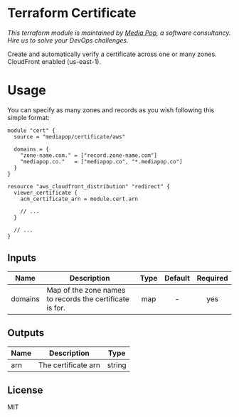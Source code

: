 # Terraform Certificate

*This terraform module is maintained by [Media Pop](https://www.mediapop.co), a software consultancy. Hire us to solve your DevOps challenges.*

Create and automatically verify a certificate across one or many zones. CloudFront enabled (us-east-1).

# Usage

You can specify as many zones and records as you wish following this simple format:

```hcl
module "cert" {
  source = "mediapop/certificate/aws"

  domains = {
    "zone-name.com." = ["record.zone-name.com"]
    "mediapop.co."   = ["mediapop.co", "*.mediapop.co"]
  }
}

resource "aws_cloudfront_distribution" "redirect" {
  viewer_certificate {
    acm_certificate_arn = module.cert.arn

    // ...
  }

  // ...
}
```

## Inputs

| Name | Description | Type | Default | Required |
|------|-------------|:----:|:-----:|:-----:|
| domains | Map of the zone names to records the certificate is for. | map | - | yes |

## Outputs

| Name | Description | Type |
|------|-------------|:----:|
| arn | The certificate arn | string |

## License

MIT
